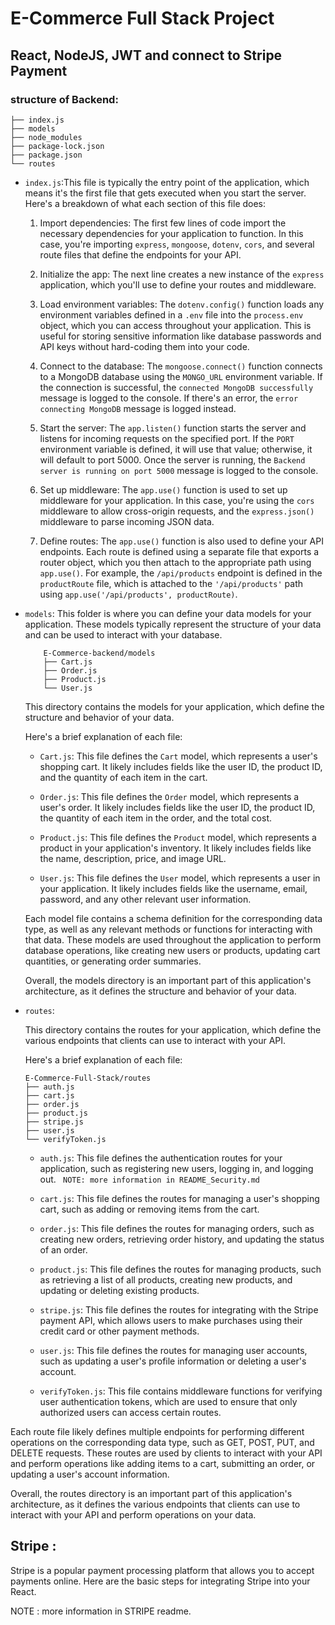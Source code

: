 # E-Commerce Full Stack Project
## React, NodeJS, JWT and connect to Stripe Payment 
### structure of Backend:

    ├── index.js
    ├── models
    ├── node_modules
    ├── package-lock.json
    ├── package.json
    └── routes


*   `index.js`:This file is typically the entry point of the application, which means it's the first file that gets executed when you start the server. Here's a breakdown of what each section of this file does:

    1.  Import dependencies: The first few lines of code import the necessary dependencies for your application to function. In this case, you're importing `express`, `mongoose`, `dotenv`, `cors`, and several route files that define the endpoints for your API.

    2.  Initialize the app: The next line creates a new instance of the `express` application, which you'll use to define your routes and middleware.

    3.  Load environment variables: The `dotenv.config()` function loads any environment variables defined in a `.env` file into the `process.env` object, which you can access throughout your application. This is useful for storing sensitive information like database passwords and API keys without hard-coding them into your code.

    4.  Connect to the database: The `mongoose.connect()` function connects to a MongoDB database using the `MONGO_URL` environment variable. If the connection is successful, the `connected MongoDB successfully` message is logged to the console. If there's an error, the `error connecting MongoDB` message is logged instead.

    5.  Start the server: The `app.listen()` function starts the server and listens for incoming requests on the specified port. If the `PORT` environment variable is defined, it will use that value; otherwise, it will default to port 5000\. Once the server is running, the `Backend server is running on port 5000` message is logged to the console.

    6.  Set up middleware: The `app.use()` function is used to set up middleware for your application. In this case, you're using the `cors` middleware to allow cross-origin requests, and the `express.json()` middleware to parse incoming JSON data.

    7.  Define routes: The `app.use()` function is also used to define your API endpoints. Each route is defined using a separate file that exports a router object, which you then attach to the appropriate path using `app.use()`. For example, the `/api/products` endpoint is defined in the `productRoute` file, which is attached to the `'/api/products'` path using `app.use('/api/products', productRoute)`.


*   `models`: This folder is where you can define your data models for your application. These models typically represent the structure of your data and can be used to interact with your database.

            E-Commerce-backend/models
            ├── Cart.js
            ├── Order.js
            ├── Product.js
            └── User.js


    This directory contains the models for your application, which define the structure and behavior of your data.

    Here's a brief explanation of each file:

    *   `Cart.js`: This file defines the `Cart` model, which represents a user's shopping cart. It likely includes fields like the user ID, the product ID, and the quantity of each item in the cart.

    *   `Order.js`: This file defines the `Order` model, which represents a user's order. It likely includes fields like the user ID, the product ID, the quantity of each item in the order, and the total cost.

    *   `Product.js`: This file defines the `Product` model, which represents a product in your application's inventory. It likely includes fields like the name, description, price, and image URL.

    *   `User.js`: This file defines the `User` model, which represents a user in your application. It likely includes fields like the username, email, password, and any other relevant user information.

    Each model file contains a schema definition for the corresponding data type, as well as any relevant methods or functions for interacting with that data. These models are used throughout the application to perform database operations, like creating new users or products, updating cart quantities, or generating order summaries.

    Overall, the models directory is an important part of this application's architecture, as it defines the structure and behavior of your data.



*   `routes`: 

    This directory contains the routes for your application, which define the various endpoints that clients can use to interact with your API.

    Here's a brief explanation of each file:


        E-Commerce-Full-Stack/routes
        ├── auth.js
        ├── cart.js
        ├── order.js
        ├── product.js
        ├── stripe.js
        ├── user.js
        └── verifyToken.js



    *   `auth.js`: This file defines the authentication routes for your application, such as registering new users, logging in, and logging out.
      ``` NOTE: more information in README_Security.md```

    *   `cart.js`: This file defines the routes for managing a user's shopping cart, such as adding or removing items from the cart.

    *   `order.js`: This file defines the routes for managing orders, such as creating new orders, retrieving order history, and updating the status of an order.

    *   `product.js`: This file defines the routes for managing products, such as retrieving a list of all products, creating new products, and updating or deleting existing products.

    *   `stripe.js`: This file defines the routes for integrating with the Stripe payment API, which allows users to make purchases using their credit card or other payment methods.

    *   `user.js`: This file defines the routes for managing user accounts, such as updating a user's profile information or deleting a user's account.

    *   `verifyToken.js`: This file contains middleware functions for verifying user authentication tokens, which are used to ensure that only authorized users can access certain routes.

Each route file likely defines multiple endpoints for performing different operations on the corresponding data type, such as GET, POST, PUT, and DELETE requests. These routes are used by clients to interact with your API and perform operations like adding items to a cart, submitting an order, or updating a user's account information.

Overall, the routes directory is an important part of this application's architecture, as it defines the various endpoints that clients can use to interact with your API and perform operations on your data.

## Stripe :
Stripe is a popular payment processing platform that allows you to accept payments online. Here are the basic steps for integrating Stripe into your React.

NOTE : more information in STRIPE readme. 



